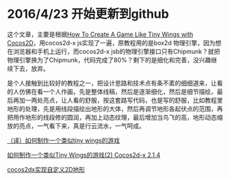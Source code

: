 # 2016/4/23 开始更新到github

这个文章，主要是根据[How To Create A Game Like Tiny Wings with Cocos2D](https://www.raywenderlich.com/32958/how-to-create-a-game-like-tiny-wings-with-cocos2d-2-x-part-2)，用cocos2d-x js实现了一遍，原教程用的是box2d 物理引擎，因为想在浏览器和手机上运行，而cocos2d-x jsb的物理引擎接口只有Chipmunk？就把物理引擎换为了Chipmunk，代码完成了80%？剩下的是细化和完善，没兴趣继续下去，放弃。

是个人接触到比较好的教程之一，把设计思路和技术点有条不紊的细细道来，让看的人仿佛在看一个人作画，先是整体线稿，然后是逐渐细化，然后是细节描绘，最后再加一两处亮点，让人看的舒服，按这套路写代码，也是写的舒服，比如教程里地形的处理，先是用线段描绘出地形的大体，然后再调节地形各起伏点的范围，再把用作地形的线段修的圆润，再加上动态纹理，最后增加当鸟飞的高，地形动态缩放的亮点，一气看下来，真是行云流水，一气呵成。

[（译）如何制作一个类似tiny wings的游戏](http://www.cnblogs.com/zilongshanren/archive/2011/07/01/2095489.html)

[如何制作一个类似Tiny Wings的游戏(2) Cocos2d-x 2.1.4](http://blog.csdn.net/akof1314/article/details/9293797)

[cocos2dx实现自定义2D地形](http://blog.csdn.net/z104207/article/details/44591865)


